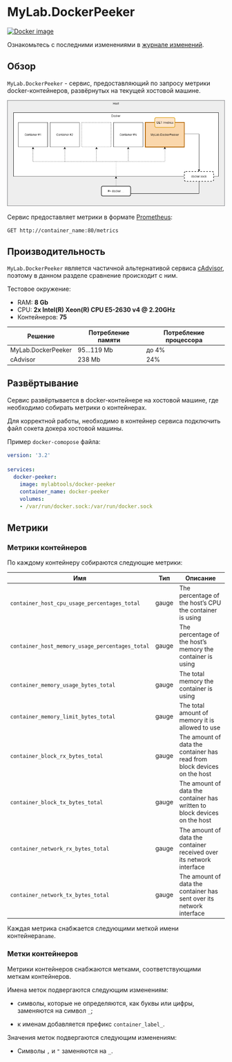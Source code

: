 # MyLab.DockerPeeker
[![Docker image](https://img.shields.io/docker/v/mylabtools/docker-peeker?label=Docker%20image)](https://hub.docker.com/r/mylabtools/docker-peeker)

Ознакомьтесь с последними изменениями в [журнале изменений](/changelog.md).

## Обзор

`MyLab.DockerPeeker` - сервис, предоставляющий по запросу метрики docker-контейнеров, развёрнутых на текущей хостовой машине.

![Схема работы](./doc/mylab.dockerpeeker.png)



Сервис предоставляет метрики в формате [Prometheus](https://prometheus.io/docs/concepts/data_model/):

```
GET http://container_name:80/metrics
```

## Производительность

`MyLab.DockerPeeker` является частичной альтернативой сервиса [cAdvisor](https://github.com/google/cadvisor), поэтому в данном разделе сравнение происходит с ним.

Тестовое окружение:

* RAM: **8 Gb**
* CPU: **2х Intel(R) Xeon(R) CPU E5-2630 v4 @ 2.20GHz**
* Контейнеров: **75**

| Решение            | Потребление памяти | Потребление процессора |
| ------------------ | ------------------ | ---------------------- |
| MyLab.DockerPeeker | 95...119 Mb        | до 4%                  |
| cAdvisor           | 238 Mb             | 24%                    |

## Развёртывание

Сервис развёртывается в docker-контейнере на хостовой машине, где необходимо собирать метрики о контейнерах.

Для корректной работы, необходимо в контейнер сервиса подключить файл сокета докера хостовой машины.

Пример `docker-comopose` файла:

```yaml
version: '3.2'

services:
  docker-peeker:
    image: mylabtools/docker-peeker
    container_name: docker-peeker
    volumes:
    - /var/run/docker.sock:/var/run/docker.sock
```

## Метрики

### Метрики контейнеров

По каждому контейнеру собираются следующие метрики:

| Имя                                             | Тип   | Описание                                                     |
| ----------------------------------------------- | ----- | ------------------------------------------------------------ |
| `container_host_cpu_usage_percentages_total`    | gauge | The percentage of the host’s CPU the container is using      |
| `container_host_memory_usage_percentages_total` | gauge | The percentage of the host’s memory the container is using   |
| `container_memory_usage_bytes_total`            | gauge | The total memory the container is using                      |
| `container_memory_limit_bytes_total`            | gauge | The total amount of memory it is allowed to use              |
| `container_block_rx_bytes_total`                | gauge | The amount of data the container has read from block devices on the host |
| `container_block_tx_bytes_total`                | gauge | The amount of data the container has written to block devices on the host |
| `container_network_rx_bytes_total`              | gauge | The amount of data the container received over its network interface |
| `container_network_tx_bytes_total`              | gauge | The amount of data the container has sent over its network interface |

Каждая метрика снабжается следующими меткой имени контейнера`name`.

### Метки контейнеров

Метрики контейнеров снабжаются метками, соответствующими меткам контейнеров. 

Имена меток подвергаются следующим изменениям:

* символы, которые не определяются, как буквы или цифры, заменяются на символ `_`;

* к именам добавляется префикс `container_label_`.

Значения меток подвергаются следующим изменениям:

*  Символы `,` и `"` заменяются на `_`.

